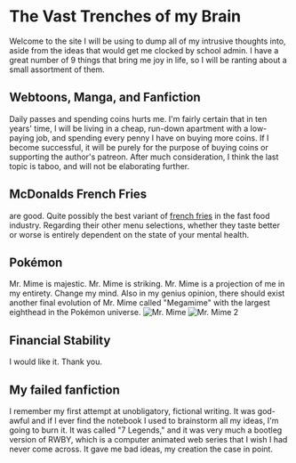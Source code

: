 # The Vast Trenches of my Brain
Welcome to the site I will be using to dump all of my intrusive thoughts into, aside from the ideas that would get me clocked by school admin. I have a great number of 9 things that bring me joy in life, so I will be ranting about a small assortment of them.

## Webtoons, Manga, and Fanfiction
Daily passes and spending coins hurts me. I'm fairly certain that in ten years' time, I will be living in a cheap, run-down apartment with a low-paying job, and spending every penny I have on buying more coins. If I become successful, it will be purely for the purpose of buying coins or supporting the author's patreon.
After much consideration, I think the last topic is taboo, and will not be elaborating further.

## McDonalds French Fries
are good. Quite possibly the best variant of [french fries](https://www.chickadvisor.com/item/mcdonalds-fries/#:~:text=McDonald%27s%20French%20fries%20are%20the%20perfect%20salty%2C%20fried,fryer%20is%20a%20small%20moment%20of%20bliss%21%202.8%2F5) in the fast food industry. Regarding their other menu selections, whether they taste better or worse is entirely dependent on the state of your mental health.

## Pokémon
Mr. Mime is majestic. Mr. Mime is striking. Mr. Mime is a projection of me in my entirety. Change my mind.
Also in my genius opinion, there should exist another final evolution of Mr. Mime called "Megamime" with the largest eighthead in the Pokémon universe.
![Mr. Mime](https://images.pokemontcg.io/xy5/101_hires.png)
![Mr. Mime 2](https://images.search.yahoo.com/images/view;_ylt=AwrjZvuzlzpj7fUEEZA2nIlQ;_ylu=c2VjA3NyBHNsawNpbWcEb2lkAzNkZWNiYmE3OGU3ZDVkNjg5MWFmOWRiMjQ1ZmZkZTE4BGdwb3MDNQRpdANiaW5n?back=https%3A%2F%2Fimages.search.yahoo.com%2Fyhs%2Fsearch%3Fp%3Dmr%2Bmime%26type%3Dgsp_wfd468acegsyomqwpvfc_00_00_--x1-ZS2222--_dr%26fr%3Dyhs-dcola-068%26hsimp%3Dyhs-068%26hspart%3Ddcola%26imgurl%3Dhttp%253A%252F%252Fen.wikipedia.org%252Fwiki%252FSpecial%253AFilePath%252FPok%2525c3%2525a9mon_Mr._Mime_art.png%26tab%3Dorganic%26ri%3D5&w=2048&h=1152&imgurl=wallpapercave.com%2Fwp%2Fwp7824697.png&rurl=https%3A%2F%2Fwallpapercave.com%2Fmr-mime-wallpapers&size=1469.0KB&p=mr+mime&oid=3decbba78e7d5d6891af9db245ffde18&fr2=&fr=yhs-dcola-068&tt=Mr.+Mime+Wallpapers+-+Wallpaper+Cave&b=0&ni=135&no=5&ts=&tab=organic&sigr=NhUlAG0jediy&sigb=XoWTTKtqTZdk&sigi=lJz7AI7.pf4c&sigt=tSGbrYJVW6_W&.crumb=GMwAxzirprs&fr=yhs-dcola-068&hsimp=yhs-068&hspart=dcola&type=gsp_wfd468acegsyomqwpvfc_00_00_--x1-ZS2222--_dr)

## Financial Stability
I would like it. Thank you.

## My failed fanfiction
I remember my first attempt at unobligatory, fictional writing. It was god-awful and if I ever find the notebook I used to brainstorm all my ideas, I'm going to burn it. It was called "7 Legends," and it was very much a bootleg version of RWBY, which is a computer animated web series that I wish I had never come across. It gave me bad ideas, my creation the case in point.
